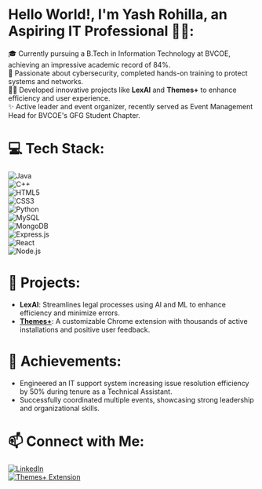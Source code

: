 
# Hello World!, I'm Yash Rohilla, an Aspiring IT Professional 👋🏼:
🎓 Currently pursuing a B.Tech in Information Technology at BVCOE, achieving an impressive academic record of 84%.  
🎯 Passionate about cybersecurity, completed hands-on training to protect systems and networks.  
👨‍💻 Developed innovative projects like **LexAI** and **Themes+** to enhance efficiency and user experience.  
✨ Active leader and event organizer, recently served as Event Management Head for BVCOE's GFG Student Chapter.  

# 💻 Tech Stack:
![Java](https://img.shields.io/badge/java-%23ED8B00.svg?style=for-the-badge&logo=openjdk&logoColor=white)  
![C++](https://img.shields.io/badge/C++-%2300599C.svg?style=for-the-badge&logo=cplusplus&logoColor=white)  
![HTML5](https://img.shields.io/badge/html5-%23E34F26.svg?style=for-the-badge&logo=html5&logoColor=white)  
![CSS3](https://img.shields.io/badge/css3-%231572B6.svg?style=for-the-badge&logo=css3&logoColor=white)  
![Python](https://img.shields.io/badge/python-%233776AB.svg?style=for-the-badge&logo=python&logoColor=white)  
![MySQL](https://img.shields.io/badge/mysql-%234479A1.svg?style=for-the-badge&logo=mysql&logoColor=white)  
![MongoDB](https://img.shields.io/badge/MongoDB-%234ea94b.svg?style=for-the-badge&logo=mongodb&logoColor=white)  
![Express.js](https://img.shields.io/badge/Express.js-%23404d59.svg?style=for-the-badge&logo=express&logoColor=%2361DAFB)  
![React](https://img.shields.io/badge/React-%2320232a.svg?style=for-the-badge&logo=react&logoColor=%2361DAFB)  
![Node.js](https://img.shields.io/badge/Node.js-%236DA55F.svg?style=for-the-badge&logo=node.js&logoColor=white)  

# 🚀 Projects:
- **LexAI**: Streamlines legal processes using AI and ML to enhance efficiency and minimize errors.  
- **[Themes+](https://chromewebstore.google.com/detail/themes+/afaenafmlblabamefeeedcmonilklgbk?hl=en)**: A customizable Chrome extension with thousands of active installations and positive user feedback.  

# 🌟 Achievements:
- Engineered an IT support system increasing issue resolution efficiency by 50% during tenure as a Technical Assistant.  
- Successfully coordinated multiple events, showcasing strong leadership and organizational skills.  

# 📫 Connect with Me:
[![LinkedIn](https://img.shields.io/badge/-LinkedIn-%230077B5?style=for-the-badge&logo=linkedin&logoColor=white)](https://www.linkedin.com/in/yash-r-64957021)  
[![Themes+ Extension](https://img.shields.io/badge/-Themes%2B-%234285F4?style=for-the-badge&logo=google-chrome&logoColor=white)](https://chromewebstore.google.com/detail/themes+/afaenafmlblabamefeeedcmonilklgbk?hl=en)
